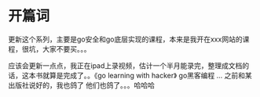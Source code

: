 # 开篇词

更新这个系列，主要是go安全和go底层实现的课程，本来是我开在xxx网站的课程，很坑，大家不要买。。。

应该会更新一点点，我正在ipad上录视频，估计一个半月能录完，整理成文档的话，这本书就算是完成了。。《go learning with hacker》 go黑客编程 ... 之前和某出版社说好的，我也鸽了 他们也鸽了。。。哈哈哈